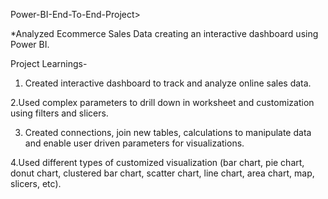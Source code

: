 Power-BI-End-To-End-Project>

*Analyzed Ecommerce Sales Data creating an interactive dashboard using Power BI.

Project Learnings-
1. Created interactive dashboard to track and analyze online sales data.

2.Used complex parameters to drill down in worksheet and customization using filters and slicers.

3. Created connections, join new tables, calculations to manipulate data and enable user driven parameters for visualizations.

4.Used different types of customized visualization (bar chart, pie chart, donut chart, clustered bar chart, scatter chart, line chart, area chart, map, slicers, etc).

